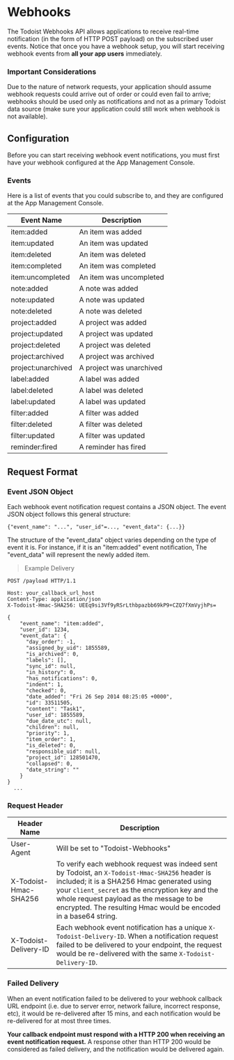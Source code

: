 # Webhooks

The Todoist Webhooks API allows applications to receive real-time notification (in the form of HTTP POST payload) on the subscribed user events.
Notice that once you have a webhook setup, you will start receiving webhook events from __all your app users__ immediately.


### Important Considerations
Due to the nature of network requests, your application should assume webhook requests could arrive out of order or could even fail to arrive; webhooks should be used only as notifications and not as a primary Todoist data source (make sure your application could still work when webhook is not available).


## Configuration

Before you can start receiving webhook event notifications, you must first have your webhook configured at the App Management Console.


### Events

Here is a list of events that you could subscribe to, and they are configured at the App Management Console.


Event Name | Description
-------- | -----------
item:added | An item was added
item:updated | An item was updated
item:deleted | An item was deleted
item:completed | An item was completed
item:uncompleted | An item was uncompleted
note:added | A note was added
note:updated | A note was updated
note:deleted | A note was deleted
project:added | A project was added
project:updated | A project was updated
project:deleted | A project was deleted
project:archived |  A project was archived
project:unarchived | A project was unarchived
label:added | A label was added
label:deleted | A label was deleted
label:updated | A label was updated
filter:added | A filter was added
filter:deleted | A filter was deleted
filter:updated | A filter was updated
reminder:fired | A reminder has fired



## Request Format


### Event JSON Object

Each webhook event notification request contains a JSON object. The event JSON object follows this general structure:

`{"event_name": "...", "user_id"=..., "event_data": {...}}`

The structure of the "event_data" object varies depending on the type of event it is. For instance, if it is an "item:added" event notification,
The "event_data" will represent the newly added item.




> Example Delivery

```
POST /payload HTTP/1.1

Host: your_callback_url_host
Content-Type: application/json
X-Todoist-Hmac-SHA256: UEEq9si3Vf9yRSrLthbpazbb69kP9+CZQ7fXmVyjhPs=

{
    "event_name": "item:added",
    "user_id": 1234,
    "event_data": {
      "day_order": -1,
      "assigned_by_uid": 1855589,
      "is_archived": 0,
      "labels": [],
      "sync_id": null,
      "in_history": 0,
      "has_notifications": 0,
      "indent": 1,
      "checked": 0,
      "date_added": "Fri 26 Sep 2014 08:25:05 +0000",
      "id": 33511505,
      "content": "Task1",
      "user_id": 1855589,
      "due_date_utc": null,
      "children": null,
      "priority": 1,
      "item_order": 1,
      "is_deleted": 0,
      "responsible_uid": null,
      "project_id": 128501470,
      "collapsed": 0,
      "date_string": ""
    }
}
  ...
```

### Request Header


Header Name | Description
-------- | -----------
User-Agent | Will be set to "Todoist-Webhooks"
X-Todoist-Hmac-SHA256 | To verify each webhook request was indeed sent by Todoist, an `X-Todoist-Hmac-SHA256` header is included; it is a SHA256 Hmac generated using your `client_secret` as the encryption key and the whole request payload as the message to be encrypted. The resulting Hmac would be encoded in a base64 string.
X-Todoist-Delivery-ID | Each webhook event notification has a unique `X-Todoist-Delivery-ID`. When a notification request failed to be delivered to your endpoint, the request would be re-delivered with the same `X-Todoist-Delivery-ID`.



### Failed Delivery
When an event notification failed to be delivered to your webhook callback URL endpoint (i.e. due to server error, network failure, incorrect response, etc),
it would be re-delivered after 15 mins, and each notification would be re-delivered for at most three times.

__Your callback endpoint must respond with a HTTP 200 when receiving an event notification request.__ A response other than HTTP 200 would be considered as failed delivery, and the notification would be delivered again.
